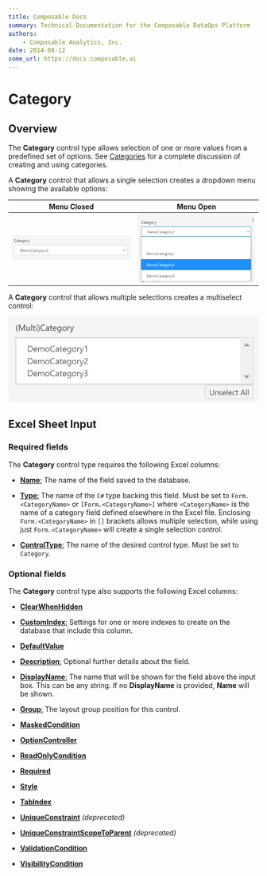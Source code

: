 ```yaml
---
title: Composable Docs
summary: Technical Documentation for the Composable DataOps Platform
authors:
    - Composable Analytics, Inc.
date: 2014-08-12
some_url: https://docs.composable.ai
---
```


# Category

## Overview

The **Category** control type allows selection of one or more values from a predefined set of options. See [Categories](../04.Categories.md) for a complete discussion of creating and using categories.

A **Category** control that allows a single selection creates a dropdown menu showing the available options:

Menu Closed                              | Menu Open
:---------------------------------------:|:------------------------:
![Category Control](../img/Category.png) | ![Category Menu](../img/Category-With-Menu.png)

A **Category** control that allows multiple selections creates a multiselect control:

![MultiCategory Control](../img/MultiCategory.png)

## Excel Sheet Input

### Required fields

The **Category** control type requires the following Excel columns:

- [**Name**:](../06.Settings-Details/Name.md) The name of the field saved to the database.

- [**Type**:](../06.Settings-Details/Type.md) The name of the `C#` type backing this field. Must be set to `Form.<CategoryName>` or `[Form.<CategoryName>]` where `<CategoryName>` is the name of a category field defined elsewhere in the Excel file. Enclosing `Form.<CategoryName>` in `[]` brackets allows multiple selection, while using just `Form.<CategoryName>` will create a single selection control.

- [**ControlType**:](../06.Settings-Details/ControlType.md) The name of the desired control type. Must be set to `Category`.

### Optional fields

The **Category** control type also supports the following Excel columns:

- [**ClearWhenHidden**](../06.Settings-Details/ClearWhenHidden.md)

- [**CustomIndex**:](../06.Settings-Details/CustomIndex.md) Settings for one or more indexes to create on the database that include this column.

- [**DefaultValue**](../06.Settings-Details/DefaultValue.md)

- [**Description**:](../06.Settings-Details/Description.md) Optional further details about the field.

- [**DisplayName**:](../06.Settings-Details/DisplayName.md) The name that will be shown for the field above the input box. This can be any string. If no **DisplayName** is provided, **Name** will be shown.

- [**Group**:](../06.Settings-Details/Group.md) The layout group position for this control.

- [**MaskedCondition**](../06.Settings-Details/MaskedCondition.md)

- [**OptionController**](../06.Settings-Details/OptionController.md)

- [**ReadOnlyCondition**](../06.Settings-Details/ReadOnlyCondition.md)

- [**Required**](../06.Settings-Details/Required.md)

- [**Style**](../06.Settings-Details/Style.md)

- [**TabIndex**](../06.Settings-Details/TabIndex.md)

- [**UniqueConstraint**](../06.Settings-Details/UniqueConstraint.md) *(deprecated)*

- [**UniqueConstraintScopeToParent**](../06.Settings-Details/UniqueConstraintScopeToParent.md) *(deprecated)*

- [**ValidationCondition**](../06.Settings-Details/ValidationCondition.md)

- [**VisibilityCondition**](../06.Settings-Details/VisibilityCondition.md)
